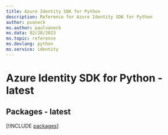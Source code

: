 ```yaml
---
title: Azure Identity SDK for Python
description: Reference for Azure Identity SDK for Python
author: pvaneck
ms.author: paulvaneck
ms.data: 02/28/2023
ms.topic: reference
ms.devlang: python
ms.service: identity
---
```

# Azure Identity SDK for Python - latest
## Packages - latest
[!INCLUDE [packages](identity-index.md)]